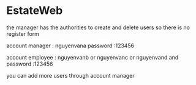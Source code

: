 # EstateWeb
the manager has the authorities to create and delete users so there is no register form 

account manager : nguyenvana password :123456

account employee : nguyenvanb or nguyenvanc or nguyenvand and password :123456

you can add more users through account manager
